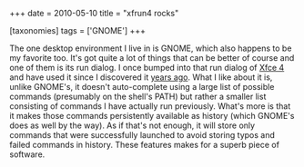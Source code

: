 +++
date = 2010-05-10
title = "xfrun4 rocks"

[taxonomies]
tags = ['GNOME']
+++

The one desktop environment I live in is GNOME, which also happens to be
my favorite too. It\'s got quite a lot of things that can be better of
course and one of them is its run dialog. I once bumped into that run
dialog of [Xfce 4] and have used it since I discovered it [years ago].
What I like about it is, unlike GNOME\'s, it doesn\'t auto-complete
using a large list of possible commands (presumably on the shell\'s
PATH) but rather a smaller list consisting of commands I have actually
run previously. What\'s more is that it makes those commands
persistently available as history (which GNOME\'s does as well by the
way). As if that\'s not enough, it will store only commands that were
successfully launched to avoid storing typos and failed commands in
history. These features makes for a superb piece of software.

  [Xfce 4]: http://www.xfce.org/
  [years ago]: http://mail.gnome.org/archives/gnome-list/2007-February/msg00003.html
